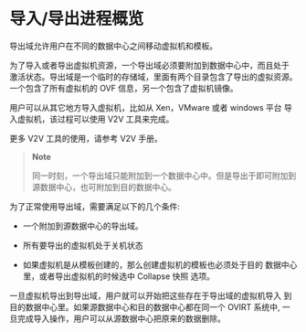 # 导入/导出进程概览

导出域允许用户在不同的数据中心之间移动虚拟机和模板。

为了导入或者导出虚拟机资源，一个导出域必须要附加到数据中心中，而且处于
激活状态。导出域是一个临时的存储域，里面有两个目录包含了导出的虚拟资源。
一个包含了所有虚拟机的 OVF 信息，另一个包含了虚拟机镜像。

用户可以从其它地方导入虚拟机，比如从 Xen，VMware 或者 windows 平台
导入虚拟机，该过程可以使用 V2V 工具来完成。

更多 V2V 工具的使用，请参考 V2V 手册。

> **Note**
>
> 同一时刻，一个导出域只能附加到一个数据中心中。但是导出于即可附加到
> 源数据中心，也可附加到目的数据中心。

为了正常使用导出域，需要满足以下的几个条件:

-   一个附加到源数据中心的导出域。

-   所有要导出的虚拟机处于关机状态

-   如果虚拟机是从模板创建的，那么创建虚拟机的模板也必须处于目的
    数据中心里，或者导出虚拟机的时候选中 Collapse 快照 选项。

一旦虚拟机导出到导出域，用户就可以开始把这些存在于导出域的虚拟机导入
到目的数据中心里。如果源数据中心和目的数据中心都在同一个 OVIRT 系统中,
一旦完成导入操作，用户可以从源数据中心把原来的数据删除。

